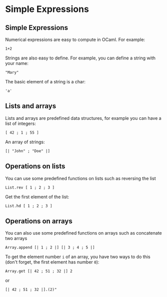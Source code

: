 Simple Expressions
==================

Simple Expressions
------------------

Numerical expressions are easy to compute in OCaml.
For example:

    1+2

Strings are also easy to define.
For example, you can define a string with your name:

    "Mary"

The basic element of a string is a char:

    'a'

Lists and arrays
----------------

Lists and arrays are predefined data structures, for example you can
have a list of integers:

    [ 42 ; 1 ; 55 ]

An array of strings:

    [| "John" ; "Doe" |]

Operations on lists
-------------------

You can use some predefined functions on lists such as reversing the
list

    List.rev [ 1 ; 2 ; 3 ]

Get the first element of the list:

    List.hd [ 1 ; 2 ; 3 ]

Operations on arrays
--------------------

You can also use some predefined functions on arrays such as
concatenate two arrays

    Array.append [| 1 ; 2 |] [| 3 ; 4 ; 5 |]

To get the element number `i` of an array, you have two ways
to do this (don't forget, the first element has number `0`):

    Array.get [| 42 ; 51 ; 32 |] 2

or

    [| 42 ; 51 ; 32 |].(2)"
